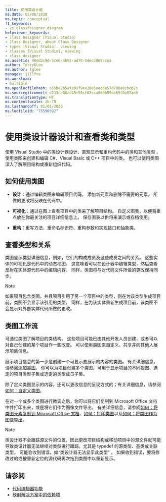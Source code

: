 ```yaml
---
title: 使用类设计器
ms.date: 05/08/2018
ms.topic: conceptual
f1_keywords:
- vs.classdesigner.diagram
helpviewer_keywords:
- Class Designer [Visual Studio]
- Class Designer, about Class Designer
- types [Visual Studio], viewing
- classes [Visual Studio], viewing
- class designer
ms.assetid: 40ed2c9d-0ce0-4b95-ad78-5dec2065ccea
author: TerryGLee
ms.author: tglee
manager: jillfra
ms.workload:
- multiple
ms.openlocfilehash: c65be2b5afe91f9ee20a5eecde57d790a0cbcb2c
ms.sourcegitcommit: d233ca00ad45e50cf62cca0d0b95dc69f0a87ad6
ms.translationtype: HT
ms.contentlocale: zh-CN
ms.lasthandoff: 01/01/2020
ms.locfileid: "75590392"
---
```

# <a name="design-and-view-classes-and-types-with-class-designer"></a>使用类设计器设计和查看类和类型

使用 Visual Studio 中的类设计器设计、直观显示和重构代码中的类和其他类型  。 使用类图来创建和编辑 C#、Visual Basic 或 C++ 项目中的类。 也可以使用类图深入了解项目结构或重新组织代码。

## <a name="what-you-can-do-with-class-diagrams"></a>如何使用类图

- **设计**：通过编辑类图来编辑项目代码。 添加新元素和删除不需要的元素。 所做的更改将反映在代码中。

- **可视化**：通过在图上查看项目中的类来了解项目结构。 自定义图表，以便将重点放在你最关注的项目详细信息上。 保存图表以供将来演示或存档使用。

- **重构**：重写方法、重命名标识符、重构参数和实现接口和抽象类。

## <a name="view-types-and-relationships"></a>查看类型和关系

类图显示类型详细信息，例如，它们的构成成员及这些成员之间的关系。 这些实体的可视化是代码中的动态视图。 这意味着可以在设计器中编辑类型，然后查看反射在实体源代码中的编辑内容。 同样，类图将与对代码文件所做的更改保持同步。

> [!NOTE]
> 如果项目包含类图，并且项目引用了另一个项目中的类型，则在为该类型生成项目前，类图不会显示该引用的类型。 同样，在为该实体重新生成项目前，该类图不会显示对外部实体代码所做的更改。

## <a name="class-diagram-workflow"></a>类图工作流

可通过类图了解项目的类结构。 这些项目可能已由其他开发人员创建，或者可以对自己创建的某个项目作一些改变。 可以使用类图来自定义、共享并向其他人展示项目信息。

展示项目信息的第一步是创建一个可显示要展示的内容的类图。 有关详细信息，请参阅[添加类图](how-to-add-class-diagrams-to-projects.md)。 你可以为项目创建多个类图，可用于显示项目的不同视图、选定的项目类型子集或选定的类型成员子集。

除了定义类图显示的内容，还可以更改信息的呈现方式的；有关详细信息，请参阅[如何：自定义类图](how-to-customize-class-diagrams.md)。

在对一个或多个类图进行微调之后，你可以将它们复制到 Microsoft Office 文档中并打印出来，或是将它们作为图像文件导出。 有关详细信息，请参阅[如何：将类图元素复制到 Microsoft Office 文档](how-to-copy-class-diagram-elements-to-a-microsoft-office-document.md)、[如何：打印类图](how-to-print-class-diagrams.md)以及[如何：将类图作为图像导出](how-to-export-class-diagrams-as-images.md)。

> [!NOTE]
> 类设计器不会跟踪源文件的位置，因此更改项目结构或移动项目中的源文件就可能导致类设计器无法继续对类型进行跟踪，尤其是 typedef 的源类型、基类或关联类型。 可能会收到错误，如“类设计器无法显示此类型”  。 如果收到错误，要将修改过的或被重新定位的源代码再次拖到类图中以重新显示。

## <a name="see-also"></a>请参阅

- [代码编辑器功能](../writing-code-in-the-code-and-text-editor.md)
- [映射解决方案中的依赖项](../../modeling/map-dependencies-across-your-solutions.md)
